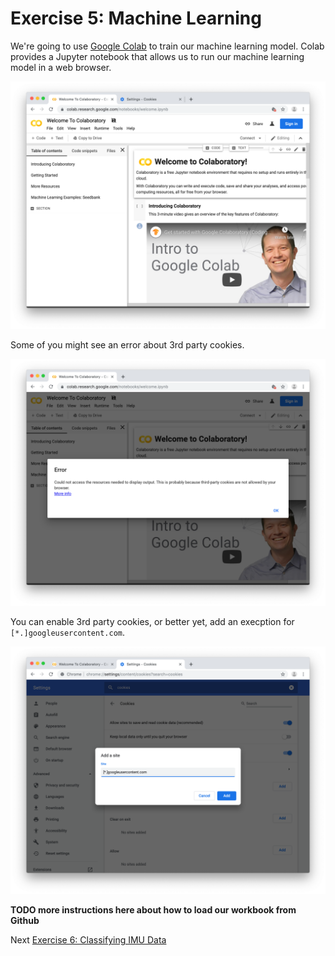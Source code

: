 # Exercise 5: Machine Learning

We're going to use [Google Colab](https://colab.research.google.com) to train our machine learning model. Colab provides a Jupyter notebook that allows us to run our machine learning model in a web browser.

![Screenshot of Google Colab website](../images/colab.png)

Some of you might see an error about 3rd party cookies. 

![Screenshot of Google Colab error about 3rd party cookies](../images/colab-error.png)

You can enable 3rd party cookies, or better yet, add an execption for `[*.]googleusercontent.com`.

![Screenshot adding 3rd party cookie exception for googleusercontent.com](../images/colab-3rd-party-cookie-exception.png)

**TODO more instructions here about how to load our workbook from Github**

Next [Exercise 6: Classifying IMU Data](exercise6.md)
